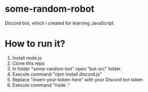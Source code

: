 # some-random-robot
Discord bot, which i created for learning JavaScript.

# How to run it?
1. Install node.js
2. Clone this repo
3. In folder "some-random-bot" open "bot-src" folder.
4. Execute command "npm install discord.js"
5. Replace "insert-your-token-here" with your Discord bot token
6. Execute command "node ."

